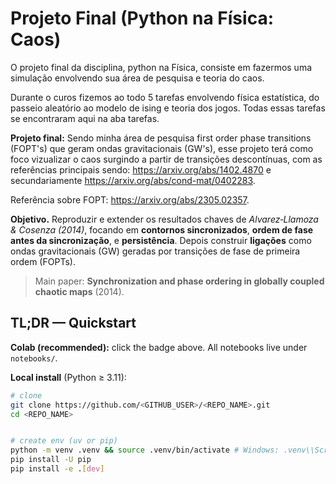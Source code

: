 # Projeto Final (Python na Física: Caos)
O projeto final da disciplina, python na Física, consiste em fazermos uma simulação envolvendo sua área de pesquisa e teoria do caos.

Durante o curos fizemos ao todo 5 tarefas envolvendo física estatística, do passeio aleatório ao modelo de ising e teoria dos jogos. Todas essas tarefas se encontraram aqui
na aba tarefas.

**Projeto final:** Sendo minha área de pesquisa first order phase transitions (FOPT's) que geram ondas gravitacionais (GW's), esse projeto terá como foco vizualizar o caos surgindo a partir de transições descontínuas, com as referências principais sendo: https://arxiv.org/abs/1402.4870 e secundariamente https://arxiv.org/abs/cond-mat/0402283.

Referência sobre FOPT: https://arxiv.org/abs/2305.02357. 

**Objetivo.** Reproduzir e extender os resultados chaves de *Alvarez‑Llamoza & Cosenza (2014)*, focando em **contornos sincronizados**, **ordem de fase antes da sincronização**, e **persistência**. Depois construir **ligações** como ondas gravitacionais (GW) geradas por transições de fase de primeira ordem (FOPTs).


> Main paper: **Synchronization and phase ordering in globally coupled chaotic maps** (2014).


## TL;DR — Quickstart


**Colab (recommended):** click the badge above. All notebooks live under `notebooks/`.


**Local install** (Python ≥ 3.11):
```bash
# clone
git clone https://github.com/<GITHUB_USER>/<REPO_NAME>.git
cd <REPO_NAME>


# create env (uv or pip)
python -m venv .venv && source .venv/bin/activate # Windows: .venv\\Scripts\\activate
pip install -U pip
pip install -e .[dev]
```
